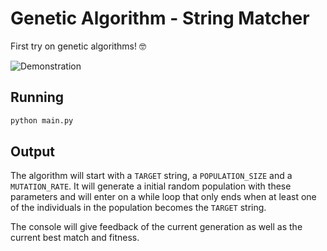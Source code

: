# Genetic Algorithm - String Matcher

First try on genetic algorithms! 🤓

![Demonstration](https://github.com/viniciusaro/genetic-algorithm-string-matcher/blob/master/resources/demo.gif)

## Running

```python
python main.py
```

## Output

The algorithm will start with a `TARGET` string, a `POPULATION_SIZE` and a `MUTATION_RATE`. It will generate a initial random population with these parameters and will enter on a while loop that only ends when at least one of the individuals in the population becomes the `TARGET` string.

The console will give feedback of the current generation as well as the current best match and fitness.